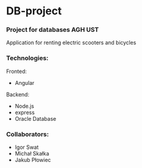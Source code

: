 # DB-project
### Project for databases AGH UST
Application for renting electric scooters and bicycles

### Technologies:
Fronted:
- Angular

Backend:
- Node.js
- express
- Oracle Database

### Collaborators:
- Igor Swat
- Michał Skałka
- Jakub Płowiec
